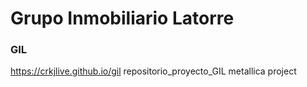 # Grupo Inmobiliario Latorre
### GIL
https://crkjlive.github.io/gil
repositorio_proyecto_GIL
metallica project
